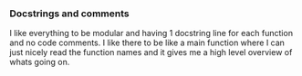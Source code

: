 ### Docstrings and comments
I like everything to be modular and having 1 docstring line for each function and no code comments. I like there to be like a main function where I can just nicely read the function names and it gives me a high level overview of whats going on.
